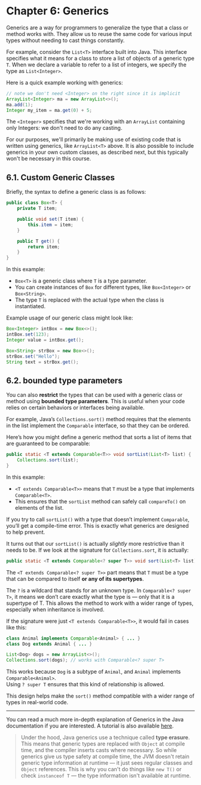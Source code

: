 # Chapter 6: Generics

Generics are a way for programmers to generalize the type that a class
or method works with.
They allow us to reuse the same code for various input types without needing to
cast things constantly.

For example, consider the `List<T>` interface built into Java. This interface
specifies what it means for a class to store a list of objects of a generic type `T`.
When we declare a variable to refer to a list of integers,
we specify the type as `List<Integer>`.

Here is a quick example working with generics:
```java
// note we don't need <Integer> on the right since it is implicit
ArrayList<Integer> ma = new ArrayList<>();
ma.add(1);
Integer my_item = ma.get(0) + 5;
```
The `<Integer>` specifies that we're working with an `ArrayList` containing
only Integers: we don't need to do any casting.

For our purposes, we'll primarily be making use of existing code that is written
using generics, like `ArrayList<T>` above. It is also possible to include generics
in your own custom classes, as described next, but this typically won't be necessary in this course.

## 6.1. Custom Generic Classes

Briefly, the syntax to define a generic class is as follows:

```java
public class Box<T> {
    private T item;

    public void set(T item) {
        this.item = item;
    }

    public T get() {
        return item;
    }
}
```

In this example:

- `Box<T>` is a generic class where `T` is a type parameter.
- You can create instances of `Box` for different types,
  like `Box<Integer>` or `Box<String>`.
- The type `T` is replaced with the actual type when the class is instantiated.

Example usage of our generic class might look like:

```java
Box<Integer> intBox = new Box<>();
intBox.set(123);
Integer value = intBox.get();

Box<String> strBox = new Box<>();
strBox.set("Hello");
String text = strBox.get();
```

## 6.2. bounded type parameters

You can also **restrict** the types that can be used with a generic class
or method using **bounded type parameters**. This is useful when your code
relies on certain behaviors or interfaces being available.

For example, Java’s `Collections.sort()` method requires that the elements
in the list implement the `Comparable` interface, so that they can be ordered.

Here’s how you might define a generic method that sorts a list of items that
are guaranteed to be comparable:

```java
public static <T extends Comparable<T>> void sortList(List<T> list) {
    Collections.sort(list);
}
```

In this example:
- `<T extends Comparable<T>>` means that `T` must be a type that
  implements `Comparable<T>`.
- This ensures that the `sortList` method can safely call `compareTo()` on
  elements of the list.

If you try to call `sortList()` with a type that doesn’t implement `Comparable`,
you’ll get a compile-time error. This is exactly what generics are designed
to help prevent.

It turns out that our `sortList()` is actually _slightly_ more restrictive than it
needs to be. If we look at the signature for `Collections.sort`, it is actually:

```java
public static <T extends Comparable<? super T>> void sort(List<T> list)
```

The `<T extends Comparable<? super T>>` part means that `T` must be a type that
can be compared to itself **or any of its supertypes**.

The `?` is a wildcard that stands for an unknown type. In `Comparable<? super T>`,
it means we don’t care exactly what the type is — only that it is a supertype of T.
This allows the method to work with a wider range of types,
especially when inheritance is involved.

If the signature were just `<T extends Comparable<T>>`, it would fail in cases like this:

```java
class Animal implements Comparable<Animal> { ... }
class Dog extends Animal { ... }

List<Dog> dogs = new ArrayList<>();
Collections.sort(dogs); // works with Comparable<? super T>
```

This works because `Dog` is a subtype of `Animal`,
and `Animal` implements `Comparable<Animal>`.  
Using `? super T` ensures that this kind of relationship is allowed.

This design helps make the `sort()` method compatible with a wider range of
types in real-world code.

---

You can read a much more in-depth explanation of Generics in the Java documentation
if you are interested. A tutorial is also available
[here](https://docs.oracle.com/javase/tutorial/java/generics/index.html).

> Under the hood, Java generics use a technique called **type erasure**.
> This means that generic types are replaced with `Object` at compile time,
> and the compiler inserts casts where necessary.
> So while generics give us type safety at compile time,
> the JVM doesn't retain generic type information at runtime — it just sees
> regular classes and `Object` references.
> This is why you can't do things like `new T()` or check `instanceof T` — the
> type information isn't available at runtime.
